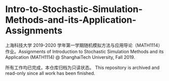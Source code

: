 # Intro-to-Stochastic-Simulation-Methods-and-its-Application-Assignments
上海科技大学 2019-2020 学年第一学期随机模拟方法与应用导论（MATH1114）作业。Assignments of Introduction to Stochastic Simulation Methods and its Application (MATH1114) @ ShanghaiTech University, Fall 2019.

所有工作均已完成，本仓库归档为只读状态。 This repository is archived and read-only since all work has been finished.
